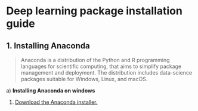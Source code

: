 # Deep learning package installation guide


## 1. Installing Anaconda
> Anaconda is a distribution of the Python and R programming languages for scientific computing, that aims to simplify package management and deployment. The distribution includes data-science packages suitable for Windows, Linux, and macOS.


a) **Installing Anaconda on windows**
1. [Download the Anaconda installer.](https://www.anaconda.com/)



